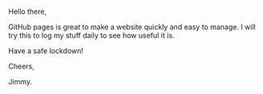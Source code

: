 Hello there, 

GitHub pages is great to make a website quickly and easy to manage.
I will try this to log my stuff daily to see how useful it is.

Have a safe lockdown!

Cheers,

Jimmy.
